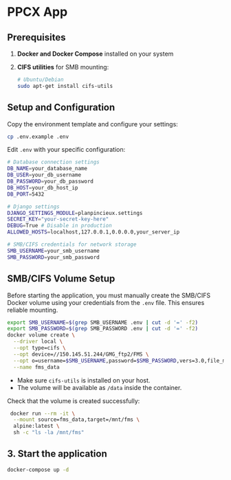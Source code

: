 # PPCX App

## Prerequisites

1. **Docker and Docker Compose** installed on your system

2. **CIFS utilities** for SMB mounting:
   ```bash
   # Ubuntu/Debian
   sudo apt-get install cifs-utils
   ```

## Setup and Configuration

Copy the environment template and configure your settings:

```bash
cp .env.example .env
```

Edit `.env` with your specific configuration:

```bash
# Database connection settings
DB_NAME=your_database_name
DB_USER=your_db_username
DB_PASSWORD=your_db_password
DB_HOST=your_db_host_ip
DB_PORT=5432

# Django settings
DJANGO_SETTINGS_MODULE=planpincieux.settings
SECRET_KEY="your-secret-key-here"
DEBUG=True # Disable in production
ALLOWED_HOSTS=localhost,127.0.0.1,0.0.0.0,your_server_ip

# SMB/CIFS credentials for network storage
SMB_USERNAME=your_smb_username
SMB_PASSWORD=your_smb_password
```

## SMB/CIFS Volume Setup

Before starting the application, you must manually create the SMB/CIFS Docker volume using your credentials from the `.env` file. This ensures reliable mounting.
```bash
export SMB_USERNAME=$(grep SMB_USERNAME .env | cut -d '=' -f2)
export SMB_PASSWORD=$(grep SMB_PASSWORD .env | cut -d '=' -f2)
docker volume create \
  --driver local \
  --opt type=cifs \
  --opt device=//150.145.51.244/GMG_ftp2/FMS \
  --opt o=username=$SMB_USERNAME,password=$SMB_PASSWORD,vers=3.0,file_mode=0777,dir_mode=0777,uid=1000,gid=1000,iocharset=utf8 \
  --name fms_data
```

- Make sure `cifs-utils` is installed on your host.
- The volume will be available as `/data` inside the container.

Check that the volume is created successfully:

```bash
 docker run --rm -it \
  --mount source=fms_data,target=/mnt/fms \
  alpine:latest \
  sh -c "ls -la /mnt/fms"
```

## 3. Start the application

```bash
docker-compose up -d
```
